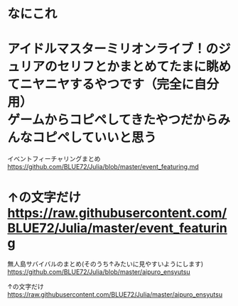 なにこれ
===============
アイドルマスターミリオンライブ！のジュリアのセリフとかまとめてたまに眺めてニヤニヤするやつです（完全に自分用）  
ゲームからコピペしてきたやつだからみんなコピペしていいと思う
===============
イベントフィーチャリングまとめ  
https://github.com/BLUE72/Julia/blob/master/event_featuring.md
  
↑の文字だけ  
https://raw.githubusercontent.com/BLUE72/Julia/master/event_featuring  
===============
無人島サバイバルのまとめ(そのうち↑みたいに見やすいようにします)  
https://github.com/BLUE72/Julia/blob/master/aipuro_ensyutsu  
  
↑の文字だけ  
https://raw.githubusercontent.com/BLUE72/Julia/master/aipuro_ensyutsu
